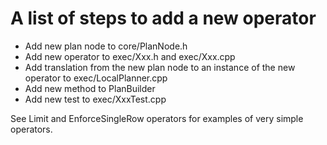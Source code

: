 # A list of steps to add a new operator

- Add new plan node to core/PlanNode.h
- Add new operator to exec/Xxx.h and exec/Xxx.cpp
- Add translation from the new plan node to an instance of the new operator to exec/LocalPlanner.cpp
- Add new method to PlanBuilder
- Add new test to exec/XxxTest.cpp

See Limit and EnforceSingleRow operators for examples of very simple operators.
